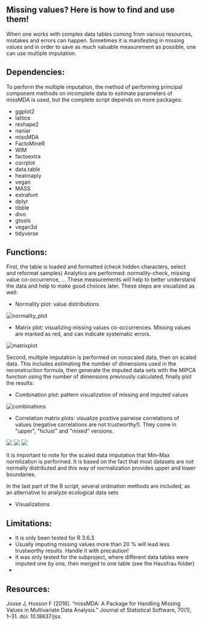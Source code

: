 ## Missing values? Here is how to find and use them!
When one works with complex data tables coming from various resources, mistakes and errors can happen. Sometimes it is manifesting in missing values and in order to save as much valuable measurement as possible, one can use multiple imputation.
## Dependencies:
To perform the multiple imputation, the method of performing principal component methods on incomplete data to estimate parameters of missMDA is used, but the complete script depends on more packages:
* ggplot2
* lattice
* reshape2
* naniar
* missMDA
* FactoMineR
* WIM
* factoextra
* corrplot
* data.table
* heatmaply
* vegan
* MASS
* extrafont
* dplyr
* tibble
* divo
* gtools
* vegan3d
* tidyverse

## Functions:
 First, the table is loaded and formatted (check hidden characters, select and reformat samples)
 Analytics are performed: normality-check, missing value co-occurrence, ... These measurements will help to better understand the data and help to make good choices later. These steps are visualized as well:
 
* Normality plot: value distributions

![normality_plot](https://user-images.githubusercontent.com/14163953/116690671-03eff200-a9ba-11eb-9b45-f129ad2070bc.png)

* Matrix plot: visualizing missing values co-occurrences. Missing values are marked as red, and can indicate systematic errors.

![matrixplot](https://user-images.githubusercontent.com/14163953/116692086-1a974880-a9bc-11eb-87c0-7dfdbbb4d4cf.png)


Second, multiple imputation is performed on nonscaled data, then on scaled data. This includes estimating the  number of dimensions used in the reconstruction formula, then generate the imputed data sets with the MIPCA function using the number of dimensions previously calculated, finally plot the results:

* Combination plot: pattern visualization of missing and imputed values

![combinations](https://user-images.githubusercontent.com/14163953/116693905-d48fb400-a9be-11eb-997c-60a0b8f8da29.png)

* Correlation matrix plots: visualize positive pairwise correlations of values (negative correlations are not trustworthy!). They come in "upper", "hclust" and "mixed" versions.

<p float="left">
<img src="https://user-images.githubusercontent.com/14163953/116694281-613a7200-a9bf-11eb-955f-7f38aa90b40c.png" />
<img src="https://user-images.githubusercontent.com/14163953/116694286-61d30880-a9bf-11eb-8bda-67d989a33bea.png" />
<img src="https://user-images.githubusercontent.com/14163953/116694288-626b9f00-a9bf-11eb-9c1c-1b4411655f1d.png" />
</p>


It is important to note for the scaled data imputation that Min-Max normlization is performed. It is based on the fact that most datasets are not normally distributed and this way of normalization provides upper and lower boundaries.

In the last part of the R script, several ordination methods are included, as an alternative to analyze ecological data sets

* Visualizations
 

## Limitations:
 * It is only been tested for R 3.6.3
 * Usually imputing missing values more than 20 % will lead less trustworthy results. Handle it with precaution!
 * It was only tested for the subproject, where different data tables were imputed one by one, then merged to one table (see the Hausfrau folder)
 * 
## Resources:
Josse J, Husson F (2016). “missMDA: A Package for Handling Missing Values in Multivariate Data Analysis.” Journal of Statistical Software, 70(1), 1–31. doi: 10.18637/jss.
